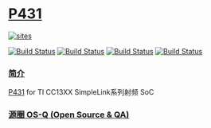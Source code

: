 ﻿# [P431](https://github.com/OS-Q/P431)

[![sites](http://182.61.61.133/link/resources/OSQ.png)](http://www.OS-Q.com)

[![Build Status](https://github.com/OS-Q/P431/workflows/CI/badge.svg)](https://github.com/OS-Q/P431/actions/workflows/CI.yml)
[![Build Status](https://circleci.com/gh/OS-Q/P431.svg?style=svg)](https://circleci.com/gh/OS-Q/P431)
[![Build Status](https://travis-ci.com/OS-Q/P431.svg?branch=master)](https://travis-ci.com/OS-Q/P431)
[![Build Status](https://cloud.drone.io/api/badges/OS-Q/P431/status.svg)](https://cloud.drone.io/OS-Q/P431)

### [简介](https://github.com/OS-Q/P431/wiki)

[P431](https://github.com/OS-Q/P431) for TI CC13XX SimpleLink系列射频 SoC

### [源圈 OS-Q (Open Source & QA) ](http://www.OS-Q.com)

